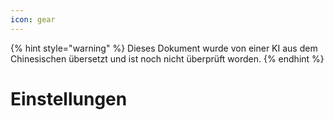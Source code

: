 ```yaml
---
icon: gear
---
```


{% hint style="warning" %}
Dieses Dokument wurde von einer KI aus dem Chinesischen übersetzt und ist noch nicht überprüft worden.
{% endhint %}

# Einstellungen